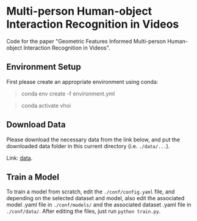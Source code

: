 # Multi-person Human-object Interaction Recognition in Videos
Code for the paper "Geometric Features Informed Multi-person Human-object Interaction Recognition in Videos".

## Environment Setup
First please create an appropriate environment using conda: 

> conda env create -f environment.yml

> conda activate vhoi

## Download Data
Please download the necessary data from the link below, and put the 
downloaded data folder in this current directory (i.e. `./data/...`).

Link: [data](https://drive.google.com/drive/folders/1yfwItIoQrAnbnk5GTjbbfN8Ls8Ybl_hr?usp=sharing).

## Train a Model
To train a model from scratch, edit the `./conf/config.yaml` file, and depending on the selected dataset and model, also 
edit the associated model .yaml file in `./conf/models/` and the associated dataset .yaml file in `./conf/data/`. After 
editing the files, just run `python train.py`.

